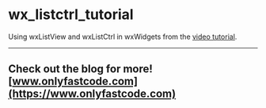 # wx_listctrl_tutorial

Using wxListView and wxListCtrl in wxWidgets from the [video tutorial](https://www.youtube.com/watch?v=cwOHO-SkMpQ).

---
Check out the blog for more! [www.onlyfastcode.com](https://www.onlyfastcode.com)
---
